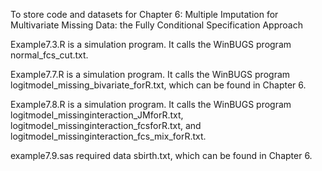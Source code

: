 To store code and datasets for Chapter 6: Multiple Imputation for Multivariate Missing Data: the Fully Conditional Specification Approach

Example7.3.R is a simulation program. It calls the WinBUGS program normal_fcs_cut.txt.

Example7.7.R is a simulation program. It calls the WinBUGS program logitmodel_missing_bivariate_forR.txt, which can be found in Chapter 6.

Example7.8.R is a simulation program. It calls the WinBUGS program logitmodel_missinginteraction_JMforR.txt, logitmodel_missinginteraction_fcsforR.txt, and logitmodel_missinginteraction_fcs_mix_forR.txt.

example7.9.sas required data sbirth.txt, which can be found in Chapter 6.
